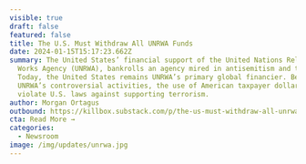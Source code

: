 ```yaml
---
visible: true
draft: false
featured: false
title: The U.S. Must Withdraw All UNRWA Funds
date: 2024-01-15T15:17:23.662Z
summary: The United States’ financial support of the United Nations Relief and
  Works Agency (UNRWA), bankrolls an agency mired in antisemitism and terrorism.
  Today, the United States remains UNRWA’s primary global financier. Because of
  UNRWA’s controversial activities, the use of American taxpayer dollars could
  violate U.S. laws against supporting terrorism.
author: Morgan Ortagus
outbound: https://killbox.substack.com/p/the-us-must-withdraw-all-unrwa-funds
cta: Read More →
categories:
  - Newsroom
image: /img/updates/unrwa.jpg
---
```

